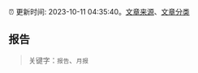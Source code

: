 :alarm_clock: 更新时间: 2023-10-11 04:35:40。[文章来源](/README.md)、[文章分类](/TAGS.md)

## 报告


> 关键字：`报告`、`月报`



